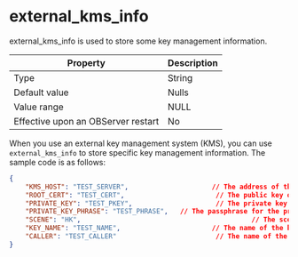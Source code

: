 external_kms_info
======================================

external_kms_info is used to store some key management information.


| **Property** | **Description** |
|------------------|--------|
| Type | String |
| Default value | Nulls |
| Value range | NULL |
| Effective upon an OBServer restart | No |



When you use an external key management system (KMS), you can use `external_kms_info` to store specific key management information. The sample code is as follows:

```json
{
    "KMS_HOST": "TEST_SERVER",                     // The address of the KMS.
    "ROOT_CERT": "TEST_CERT",                       // The public key of the certificate.
    "PRIVATE_KEY": "TEST_PKEY",                     // The private key of the certificate.
    "PRIVATE_KEY_PHRASE": "TEST_PHRASE",   // The passphrase for the private key of the certificate.
    "SCENE": "HK",                                           // The scenario. Valid values: HK, ANT, HK_SM, and ANT_SM.
    "KEY_NAME": "TEST_NAME",                       // The name of the key.
    "CALLER": "TEST_CALLER"                         // The name of the application.
}
```


